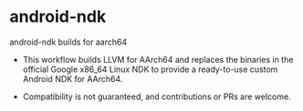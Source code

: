 # android-ndk
android-ndk builds for aarch64



- This workflow builds LLVM for AArch64 and replaces the binaries in the official Google x86_64 Linux NDK to provide a ready-to-use custom Android NDK for AArch64.

- Compatibility is not guaranteed, and contributions or PRs are welcome.
